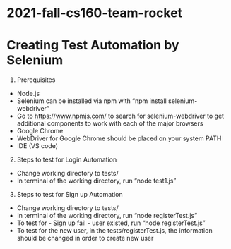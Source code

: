 # 2021-fall-cs160-team-rocket

# Creating Test Automation by Selenium

1. Prerequisites
- Node.js
- Selenium can be installed via npm with “npm install selenium-webdriver”
- Go to https://www.npmjs.com/ to search for selenium-webdriver to get additional components to work with each of the major browsers
- Google Chrome
- WebDriver for Google Chrome should be placed on your system PATH
- IDE (VS code)

2. Steps to test for Login Automation
- Change working directory to tests/
- In terminal of the working directory, run “node test1.js”

3. Steps to test for Sign up Automation
- Change working directory to tests/
- In terminal of the working directory, run “node registerTest.js”
- To test for - Sign up fail - user existed, run “node registerTest.js”
- To test for the new user, in the tests/registerTest.js, the information should be changed in order to create new user
